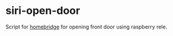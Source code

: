 # siri-open-door

Script for [homebridge](https://github.com/nfarina/homebridge) for opening front door using raspberry rele. 
